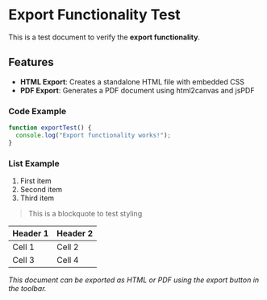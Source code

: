 # Export Functionality Test

This is a test document to verify the **export functionality**.

## Features

- **HTML Export**: Creates a standalone HTML file with embedded CSS
- **PDF Export**: Generates a PDF document using html2canvas and jsPDF

### Code Example

```javascript
function exportTest() {
  console.log("Export functionality works!");
}
```

### List Example

1. First item
2. Second item
3. Third item

> This is a blockquote to test styling

| Header 1 | Header 2 |
|----------|----------|
| Cell 1   | Cell 2   |
| Cell 3   | Cell 4   |

*This document can be exported as HTML or PDF using the export button in the toolbar.*